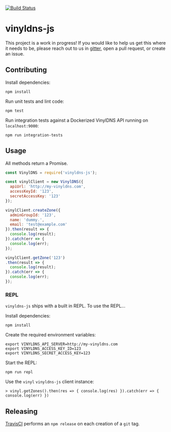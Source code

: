 [![Build Status](https://travis-ci.org/vinyldns/vinyldns-js.svg?branch=master)](https://travis-ci.org/vinyldns/vinyldns-js)

# vinyldns-js

This project is a work in progress! If you would like to help us get this where it needs to be, please reach out to us in [gitter](https://gitter.im/vinyldns), open a pull request, or create an issue.

## Contributing

Install dependencies:

```
npm install
```

Run unit tests and lint code:

```
npm test
```

Run integration tests against a Dockerized VinylDNS API running on `localhost:9000`:

```
npm run integration-tests
```

## Usage

All methods return a Promise.

```javascript
const VinylDNS = require('vinyldns-js');

const vinylClient = new VinylDNS({
  apiUrl: 'http://my-vinyldns.com',
  accessKeyId: '123',
  secretAccessKey: '123'
});

vinylClient.createZone({
  adminGroupId: '123',
  name: 'dummy.',
  email: 'test@example.com'
}).then(result => {
  console.log(result);
}).catch(err => {
  console.log(err);
});

vinylClient.getZone('123')
.then(result => {
  console.log(result);
}).catch(err => {
  console.log(err);
});
```

### REPL

`vinyldns-js` ships with a built in REPL. To use the REPL...

Install dependencies:

```
npm install
```

Create the required environment variables:

```
export VINYLDNS_API_SERVER=http://my-vinyldns.com
export VINYLDNS_ACCESS_KEY_ID=123
export VINYLDNS_SECRET_ACCESS_KEY=123
```

Start the REPL:

```
npm run repl
```

Use the `vinyl` `vinyldns-js` client instance:

```
> vinyl.getZones().then(res => { console.log(res) }).catch(err => { console.log(err) })
```

## Releasing

[TravisCI](https://travis-ci.org/vinyldns/vinyldns-js) performs an `npm release` on each creation of a `git` tag.
